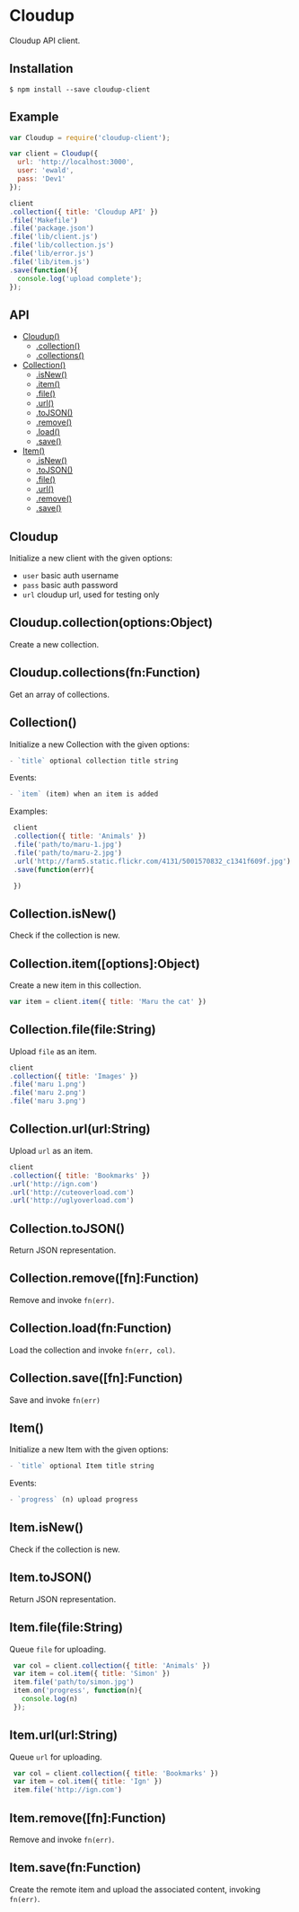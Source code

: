 
# Cloudup

  Cloudup API client.

## Installation

```
$ npm install --save cloudup-client
```

## Example

```js
var Cloudup = require('cloudup-client');

var client = Cloudup({
  url: 'http://localhost:3000',
  user: 'ewald',
  pass: 'Dev1'
});

client
.collection({ title: 'Cloudup API' })
.file('Makefile')
.file('package.json')
.file('lib/client.js')
.file('lib/collection.js')
.file('lib/error.js')
.file('lib/item.js')
.save(function(){
  console.log('upload complete');
});
```

## API

  - [Cloudup()](#cloudup)
    - [.collection()](#cloudupcollectionoptionsobject)
    - [.collections()](#cloudupcollectionsfnfunction)
  - [Collection()](#collection)
    - [.isNew()](#collectionisnew)
    - [.item()](#collectionitemoptionsobject)
    - [.file()](#collectionfilefilestring)
    - [.url()](#collectionurlurlstring)
    - [.toJSON()](#collectiontojson)
    - [.remove()](#collectionremovefnfunction)
    - [.load()](#collectionloadfnfunction)
    - [.save()](#collectionsavefnfunction)
  - [Item()](#item)
    - [.isNew()](#itemisnew)
    - [.toJSON()](#itemtojson)
    - [.file()](#itemfilefilestring)
    - [.url()](#itemurlurlstring)
    - [.remove()](#itemremovefnfunction)
    - [.save()](#itemsavefnfunction)

## Cloudup

  Initialize a new client with the given options:

   - `user` basic auth username
   - `pass` basic auth password
   - `url` cloudup url, used for testing only

## Cloudup.collection(options:Object)

  Create a new collection.

## Cloudup.collections(fn:Function)

  Get an array of collections.

## Collection()

  Initialize a new Collection with the given options:

```js
- `title` optional collection title string
```

  Events:

```js
- `item` (item) when an item is added
```

  Examples:

```js
 client
 .collection({ title: 'Animals' })
 .file('path/to/maru-1.jpg')
 .file('path/to/maru-2.jpg')
 .url('http://farm5.static.flickr.com/4131/5001570832_c1341f609f.jpg')
 .save(function(err){
```


```js
 })
```

## Collection.isNew()

  Check if the collection is new.

## Collection.item([options]:Object)

  Create a new item in this collection.

```js
var item = client.item({ title: 'Maru the cat' })
```

## Collection.file(file:String)

  Upload `file` as an item.

```js
client
.collection({ title: 'Images' })
.file('maru 1.png')
.file('maru 2.png')
.file('maru 3.png')
```

## Collection.url(url:String)

  Upload `url` as an item.

```js
client
.collection({ title: 'Bookmarks' })
.url('http://ign.com')
.url('http://cuteoverload.com')
.url('http://uglyoverload.com')
```

## Collection.toJSON()

  Return JSON representation.

## Collection.remove([fn]:Function)

  Remove and invoke `fn(err)`.

## Collection.load(fn:Function)

  Load the collection and invoke `fn(err, col)`.

## Collection.save([fn]:Function)

  Save and invoke `fn(err)`

## Item()

  Initialize a new Item with the given options:

```js
- `title` optional Item title string
```

  Events:

```js
- `progress` (n) upload progress
```

## Item.isNew()

  Check if the collection is new.

## Item.toJSON()

  Return JSON representation.

## Item.file(file:String)

  Queue `file` for uploading.

```js
 var col = client.collection({ title: 'Animals' })
 var item = col.item({ title: 'Simon' })
 item.file('path/to/simon.jpg')
 item.on('progress', function(n){
   console.log(n)
 });
```

## Item.url(url:String)

  Queue `url` for uploading.

```js
 var col = client.collection({ title: 'Bookmarks' })
 var item = col.item({ title: 'Ign' })
 item.file('http://ign.com')
```

## Item.remove([fn]:Function)

  Remove and invoke `fn(err)`.

## Item.save(fn:Function)

  Create the remote item
  and upload the associated
  content, invoking `fn(err)`.
